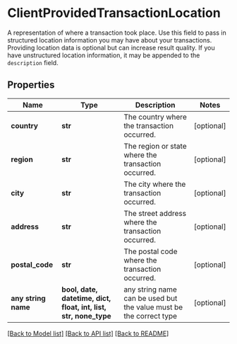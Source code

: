 # ClientProvidedTransactionLocation

A representation of where a transaction took place.  Use this field to pass in structured location information you may have about your transactions. Providing location data is optional but can increase result quality. If you have unstructured location information, it may be appended to the `description` field.

## Properties
Name | Type | Description | Notes
------------ | ------------- | ------------- | -------------
**country** | **str** | The country where the transaction occurred. | [optional] 
**region** | **str** | The region or state where the transaction occurred. | [optional] 
**city** | **str** | The city where the transaction occurred. | [optional] 
**address** | **str** | The street address where the transaction occurred. | [optional] 
**postal_code** | **str** | The postal code where the transaction occurred. | [optional] 
**any string name** | **bool, date, datetime, dict, float, int, list, str, none_type** | any string name can be used but the value must be the correct type | [optional]

[[Back to Model list]](../README.md#documentation-for-models) [[Back to API list]](../README.md#documentation-for-api-endpoints) [[Back to README]](../README.md)


